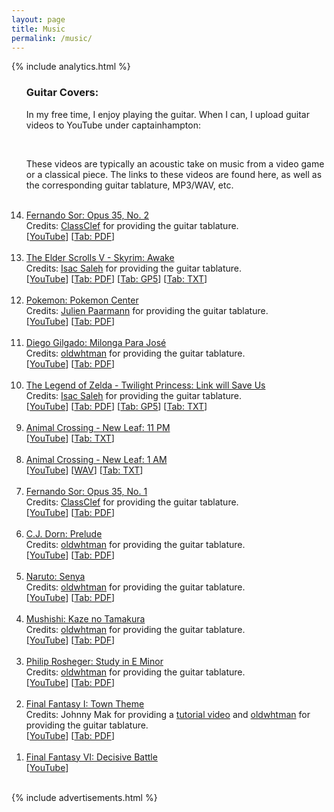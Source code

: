 ```yaml
---
layout: page
title: Music
permalink: /music/
---
```


{% include analytics.html %}
<script src="https://apis.google.com/js/platform.js"></script>

<OL reversed>

<H3>Guitar Covers:</H3>

In my free time, I enjoy playing the guitar. When I can, I upload guitar videos to YouTube under captainhampton:<br>

<div class="g-ytsubscribe" data-channel="captainhampton" data-layout="full" data-count="default"></div><br>

These videos are typically an acoustic take on music from a video game or a classical piece. The links to these videos are found here, as well as the corresponding guitar tablature, MP3/WAV, etc. <br><br>

<LI>
<A HREF="">Fernando Sor: Opus 35, No. 2</A><BR>
Credits: <A HREF="http://www.classclef.com">ClassClef</A> for providing the guitar tablature.<BR>
[<A HREF="">YouTube</A>]
[<A HREF="/tab/fernando_sor_opus_35_no_2_tab.pdf">Tab: PDF</A>]
</LI>
<BR>

<LI>
<A HREF="https://youtu.be/MnoSTSTpPxI">The Elder Scrolls V - Skyrim: Awake</A><BR>
Credits: <A HREF="http://isacsaleh.com/tabs/the%20elder%20scrolls%20series/skyrim.html">Isac Saleh</A> for providing the guitar tablature.<BR>
[<A HREF="https://youtu.be/MnoSTSTpPxI">YouTube</A>]
[<A HREF="/tab/elder_scrolls_awake.pdf">Tab: PDF</A>]
[<A HREF="/tab/elder_scrolls_awake.gp5">Tab: GP5</A>]
[<A HREF="/tab/elder_scrolls_awake.txt">Tab: TXT</A>]
</LI>
<BR>

<LI>
<A HREF="https://www.youtube.com/watch?v=_r9WMLXWSaw">Pokemon: Pokemon Center</A><BR>
Credits: <A HREF="https://www.youtube.com/watch?v=7udub67jPnA">Julien Paarmann</A> for providing the guitar tablature.<BR>
[<A HREF="https://www.youtube.com/watch?v=_r9WMLXWSaw">YouTube</A>]
[<A HREF="/tab/pokemon_center_tab.pdf">Tab: PDF</A>]
</LI>
<BR>

<LI>
<A HREF="https://youtu.be/qwEjpKY37RA">Diego Gilgado: Milonga Para José</A><BR>
Credits: <A HREF="https://www.youtube.com/user/oldwhtman">oldwhtman</A> for providing the guitar tablature.<BR>
[<A HREF="https://youtu.be/qwEjpKY37RA">YouTube</A>]
[<A HREF="/tab/milonga_para_jose_tab.pdf">Tab: PDF</A>]
</LI>
<BR>

<LI>
<A HREF="https://www.youtube.com/watch?v=fZ4ZD9zYKpE">The Legend of Zelda - Twilight Princess: Link will Save Us</A><BR>
Credits: <A HREF="https://www.youtube.com/watch?v=ovNtENdVP70">Isac Saleh</A> for providing the guitar tablature.<BR>
[<A HREF="https://www.youtube.com/watch?v=fZ4ZD9zYKpE">YouTube</A>]
[<A HREF="/tab/link_will_save_us_tab.pdf">Tab: PDF</A>]
[<A HREF="/tab/link_will_save_us_tab.gp5">Tab: GP5</A>]
[<A HREF="/tab/link_will_save_us_tab.txt">Tab: TXT</A>]
</LI>
<BR>

<LI>
<A HREF="https://youtu.be/t5vbn0t07OU">Animal Crossing - New Leaf: 11 PM</A><BR>
[<A HREF="https://youtu.be/t5vbn0t07OU">YouTube</A>]
[<A HREF="/tab/animal_crossing_new_leaf_11pm_tab.txt">Tab: TXT</A>]
</LI>
<BR>

<LI>
<A HREF="https://www.youtube.com/watch?v=6dtQJvAG-Bo">Animal Crossing - New Leaf: 1 AM</A><BR>
[<A HREF="https://www.youtube.com/watch?v=6dtQJvAG-Bo">YouTube</A>]
[<A HREF="/music/animal_crossing_new_leaf_1am.wav">WAV</A>]
[<A HREF="/tab/animal_crossing_new_leaf_1am_tab.txt">Tab: TXT</A>]
</LI>
<BR>

<LI>
<A HREF="https://www.youtube.com/watch?v=BqUJcfUGM3c">Fernando Sor: Opus 35, No. 1</A><BR>
Credits: <A HREF="http://www.classclef.com">ClassClef</A> for providing the guitar tablature.<BR>
[<A HREF="https://www.youtube.com/watch?v=BqUJcfUGM3c">YouTube</A>]
[<A HREF="/tab/fernando_sor_opus35_no1_tab.pdf">Tab: PDF</A>]
</LI>
<BR>

<LI>
<A HREF="https://www.youtube.com/watch?v=LkQmbee1-6Q">C.J. Dorn: Prelude</A> <BR>
Credits: <A HREF="https://www.youtube.com/user/oldwhtman">oldwhtman</A> for providing the guitar tablature.<BR>
[<A HREF="https://www.youtube.com/watch?v=LkQmbee1-6Q">YouTube</A>]
[<A HREF="/tab/dorn_prelude_tab.pdf">Tab: PDF</A>]
</LI>
<BR>

<LI>
<A HREF="https://www.youtube.com/watch?v=usT94v5JvhQ">Naruto: Senya</A><BR>
Credits: <A HREF="https://www.youtube.com/user/oldwhtman">oldwhtman</A> for providing the guitar tablature.<BR>
[<A HREF="https://www.youtube.com/watch?v=usT94v5JvhQ">YouTube</A>]
[<A HREF="/tab/naruto_senya_tab.pdf">Tab: PDF</A>]
</LI>
<BR>

<LI>
<A HREF="https://www.youtube.com/watch?v=4wIA1y09gkI">Mushishi: Kaze no Tamakura</A><BR>
Credits: <A HREF="https://www.youtube.com/user/oldwhtman">oldwhtman</A> for providing the guitar tablature.<BR>
[<A HREF="https://www.youtube.com/watch?v=4wIA1y09gkI">YouTube</A>]
[<A HREF="/tab/kaze_no_tamakura_tab.pdf">Tab: PDF</A>]
</LI>
<BR>

<LI>
<A HREF="https://www.youtube.com/watch?v=rWrEUVEQFPY">Philip Rosheger: Study in E Minor</A><BR>
Credits: <A HREF="https://www.youtube.com/user/oldwhtman">oldwhtman</A> for providing the guitar tablature.<BR>
[<A HREF="https://www.youtube.com/watch?v=rWrEUVEQFPY">YouTube</A>]
[<A HREF="/tab/rosheger_study_in_e_minor_tab.pdf">Tab: PDF</A>]
</LI>
<BR>

<LI>
<A HREF="https://www.youtube.com/watch?v=KdYfKii3E1o">Final Fantasy I: Town Theme</A><BR>
Credits: Johnny Mak for providing a <A HREF="https://www.youtube.com/watch?v=JTRc-K-46TY">tutorial video</A> and <A HREF="https://www.youtube.com/user/oldwhtman">oldwhtman</A> for providing the guitar tablature.<BR>
[<A HREF="https://www.youtube.com/watch?v=KdYfKii3E1o">YouTube</A>]
[<A HREF="/tab/ff1_town_theme_tab.pdf">Tab: PDF</A>]
</LI>
<BR>

<LI>
<A HREF="https://www.youtube.com/watch?v=DpjVJ76pLMY">Final Fantasy VI: Decisive Battle</A><BR>
[<A HREF="https://www.youtube.com/watch?v=DpjVJ76pLMY">YouTube</A>]
</LI>
<BR>

</OL>
{% include advertisements.html %}
